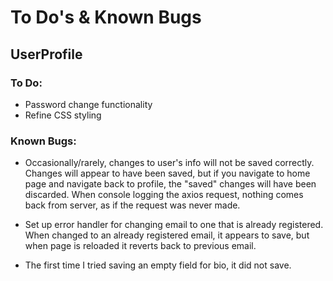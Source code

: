 # To Do's & Known Bugs

## UserProfile

### To Do:
- Password change functionality
- Refine CSS styling

### Known Bugs:
  - Occasionally/rarely, changes to user's info will not be saved correctly. Changes will appear to have been saved, but if you navigate to home page and navigate back to profile, the "saved" changes will have been discarded. When console logging the axios request, nothing comes back from server, as if the request was never made. 

  - Set up error handler for changing email to one that is already registered. When changed to an already registered email, it appears to save, but when page is reloaded it reverts back to previous email.

  - The first time I tried saving an empty field for bio, it did not save.

